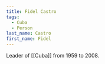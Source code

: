 ```yaml
---
title: Fidel Castro
tags:
  - Cuba
  - Person
last_name: Castro
first_name: Fidel
---
```

Leader of [[Cuba]] from 1959 to 2008.
